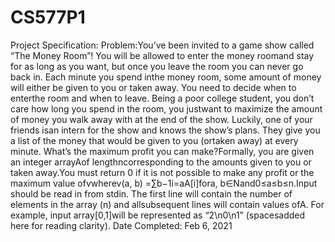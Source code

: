 # CS577P1
Project Specification: Problem:You’ve been invited to a game show called “The Money Room”!  You will be allowed to enter the money roomand stay for as long as you want, but once you leave the room you can never go back in.  Each minute you spend inthe money room, some amount of money will either be given to you or taken away. You need to decide when to enterthe room and when to leave.  Being a poor college student, you don’t care how long you spend in the room, you justwant to maximize the amount of money you walk away with at the end of the show.  Luckily, one of your friends isan intern for the show and knows the show’s plans.  They give you a list of the money that would be given to you (ortaken away) at every minute. What’s the maximum profit you can make?Formally, you are given an integer arrayAof lengthncorresponding to the amounts given to you or taken away.You must return 0 if it is not possible to make any profit or the maximum value ofvwherev(a, b) =∑b−1i=aA[i]fora, b∈Nand0≤a≤b≤n.Input should be read in from stdin.  The first line will contain the number of elements in the array (n) and allsubsequent lines will contain values ofA. For example, input array[0,1]will be represented as “2\n0\n1” (spacesadded here for reading clarity).
Date Completed: Feb 6, 2021
